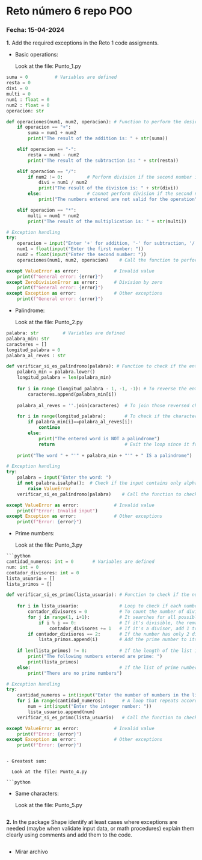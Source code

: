 # Reto número 6 repo POO

 ### **Fecha:** 15-04-2024

**1.** Add the required exceptions in the Reto 1 code assigments.

- Basic operations:

  Look at the file: Punto_1.py

```python
suma = 0          # Variables are defined
resta = 0
divi = 0
multi = 0
num1 : float = 0
num2 : float = 0
operacion: str

def operaciones(num1, num2, operacion): # Function to perform the desired operation with user-defined values
    if operacion == "+":
        suma = num1 + num2
        print("The result of the addition is: " + str(suma))

    elif operacion == "-":
        resta = num1 - num2
        print("The result of the subtraction is: " + str(resta))

    elif operacion == "/":
        if num2 != 0:         # Perform division if the second number is not zero
            divi = num1 / num2
            print("The result of the division is: " + str(divi))
        else:                 # Cannot perform division if the second number is zero
            print("The numbers entered are not valid for the operation")

    elif operacion == "*":
        multi = num1 * num2
        print("The result of the multiplication is: " + str(multi))

# Exception handling
try:
    operacion = input("Enter '+' for addition, '-' for subtraction, '/' for division, '*' for multiplication: ")
    num1 = float(input("Enter the first number: "))
    num2 = float(input("Enter the second number: "))
    operaciones(num1, num2, operacion)    # Call the function to perform the calculation

except ValueError as error:             # Invalid value
    print(f"General error: {error}")
except ZeroDivisionError as error:      # Division by zero
    print(f"General error: {error}")
except Exception as error:              # Other exceptions
    print(f"General error: {error}")
```
- Palindrome:

  Look at the file: Punto_2.py

```python
palabra: str         # Variables are defined
palabra_min: str     
caracteres = []
longitud_palabra = 0
palabra_al_reves : str

def verificar_si_es_palíndromo(palabra): # Function to check if the entered word is a palindrome
    palabra_min = palabra.lower()
    longitud_palabra = len(palabra_min)
    
    for i in range (longitud_palabra - 1, -1, -1): # To reverse the entered word
        caracteres.append(palabra_min[i])
    
    palabra_al_reves = ''.join(caracteres)  # To join those reversed characters into a string

    for i in range(longitud_palabra):       # To check if the character at the location in the original and inverted word is the same
        if palabra_min[i]==palabra_al_reves[i]:
            continue
        else:
            print("The entered word is NOT a palindrome")
            return                          # Exit the loop since it found a letter that does not match
        
    print("The word " + "'" + palabra_min + "'" + " IS a palindrome")   # It will show that it is a palindrome

# Exception handling
try:
    palabra = input("Enter the word: ")
    if not palabra.isalpha():  # Check if the input contains only alphabetic characters
        raise ValueError
    verificar_si_es_palíndromo(palabra)    # Call the function to check if the entered word is a palindrome

except ValueError as error:             # Invalid value
    print(f"Error: Invalid input")
except Exception as error:              # Other exceptions
    print(f"Error: {error}")
```
  
- Prime numbers:

  Look at the file: Punto_3.py

```python
```python
cantidad_numeros: int = 0       # Variables are defined
num: int = 0
contador_divisores: int = 0
lista_usuario = []
lista_primos = []

def verificar_si_es_primo(lista_usuario): # Function to check if the numbers are prime
    
    for i in lista_usuario:               # Loop to check if each number in the list is prime
        contador_divisores = 0            # To count the number of divisors, if it has more than 2 then it's not a prime number
        for j in range(1, i+1):           # It searches for all possible divisors from 1 up to that number being evaluated
            if i % j == 0:                # If it's divisible, the remainder is zero
                contador_divisores += 1   # If it's a divisor, add 1 to the counter
        if contador_divisores == 2:       # If the number has only 2 divisors, it's counted as a prime number
            lista_primos.append(i)        # Add the prime number to its corresponding list
    
    if len(lista_primos) != 0:            # If the length of the list is not zero, prime numbers entered will be shown
        print("The following numbers entered are prime: ")
        print(lista_primos)
    else:                                 # If the list of prime numbers has no elements, it means there are no prime numbers
        print("There are no prime numbers")

# Exception handling
try:
    cantidad_numeros = int(input("Enter the number of numbers in the list: "))
    for i in range(cantidad_numeros):      # A loop that repeats according to the number of numbers the user wants to enter
        num = int(input("Enter the integer number: "))
        lista_usuario.append(num)
    verificar_si_es_primo(lista_usuario)   # Call the function to check if the entered numbers are prime

except ValueError as error:             # Invalid value
    print(f"Error: {error}")
except Exception as error:              # Other exceptions
    print(f"Error: {error}")
```
```
   
- Greatest sum:

  Look at the file: Punto_4.py

```python

```
  
- Same characters:

  Look at the file: Punto_5.py

```python

```

**2.** In the package Shape identify at least cases where exceptions are needed (maybe when validate input data, or math procedures) explain them clearly using comments and add them to the code.

```python

```

* Mirar archivo
